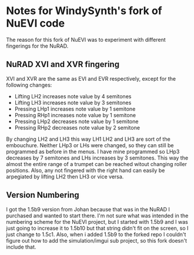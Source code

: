 # Notes for WindySynth's fork of NuEVI code
The reason for this fork of NuEVI was to experiment with different fingerings for the NuRAD.

## NuRAD XVI and XVR fingering
XVI and XVR are the same as EVI and EVR respectively, except for the following changes:
   * Lifting LH2 increases note value by 4 semitones
   * Lifting LH3 increases note value by 3 semitones
   * Pressing LHp1 increases note value by 1 semitone
   * Pressing RHp1 increases note value by 1 semitone
   * Pressing LHp2 decreases note value by 1 semitone
   * Pressing RHp2 decreases note value by 2 semitone

By changing LH2 and LH3 this way LH1 LH2 and LH3 are sort of the embouchure. 
Neither LHp3 or LHs were changed, so they can still be programmed as before in the menus.
I have mine programmed so LHp3 decreases by 7 semitones and LHs increases by 3 semitones.
This way the almost the entire range of a trumpet can be reached witout changing roller positions.
Also, any not fingered with the right hand can easily be arpegiated by lifting LH2 then LH3 or vice versa. 

## Version Numbering
I got the 1.5b9 version from Johan because that was in the NuRAD I purchased and wanted to start there.
I'm not sure what was intended in the numbering scheme for the NuEVI project, but I started with 1.5b9 and I was just going to increase it to 1.5b10 but that string didn't fit on the screen, so I just change to 1.5c1.
Also, when i added 1.5b9 to the forked repo I couldn't figure out how to add the simulation/imgui sub project, so this fork doesn't include that.
   
